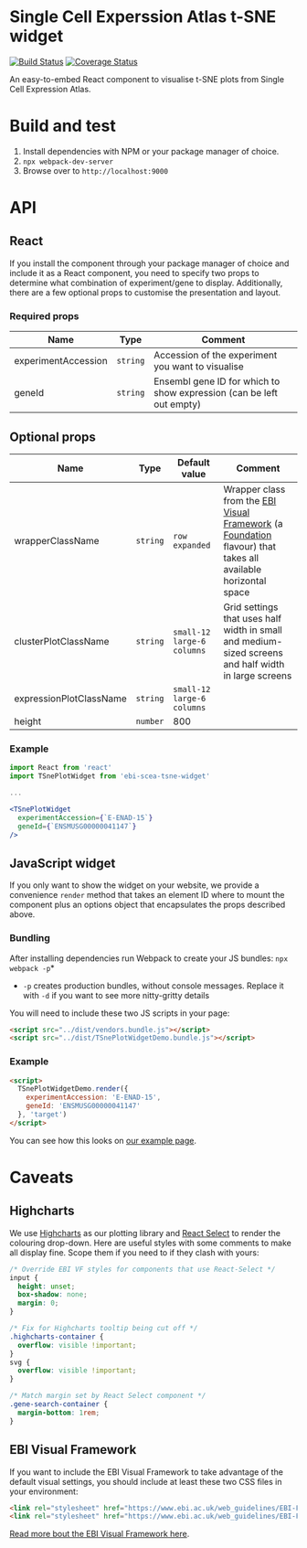# Single Cell Experssion Atlas t-SNE widget
[![Build Status](https://travis-ci.com/ebi-gene-expression-group/scxa-tsne-widget.svg?branch=master)](https://travis-ci.com/ebi-gene-expression-group/scxa-tsne-widget) [![Coverage Status](https://coveralls.io/repos/github/ebi-gene-expression-group/scxa-tsne-widget/badge.svg?branch=master)](https://coveralls.io/github/ebi-gene-expression-group/scxa-tsne-widget?branch=master)

An easy-to-embed React component to visualise t-SNE plots from Single Cell Expression Atlas.

# Build and test
1. Install dependencies with NPM or your package manager of choice.
2. `npx webpack-dev-server`
3. Browse over to `http://localhost:9000`


# API
## React
If you install the component through your package manager of choice and include it as a React component, you need to
specify two props to determine what combination of experiment/gene to display. Additionally, there are a few optional
props to customise the presentation and layout.

### Required props
|         Name        |   Type   |                             Comment                                  |
| ------------------- | -------- | -------------------------------------------------------------------- |
| experimentAccession | `string` | Accession of the experiment you want to visualise                    |
| geneId              | `string` | Ensembl gene ID for which to show expression (can be left out empty) |

## Optional props
|           Name          |   Type   |         Default value      | Comment |
| ----------------------- | -------- | -------------------------- | ------- |
| wrapperClassName        | `string` | `row expanded`             | Wrapper class from the [EBI Visual Framework](https://github.com/ebiwd/EBI-Framework) (a [Foundation](https://foundation.zurb.com/sites.html) flavour) that takes all available horizontal space |
| clusterPlotClassName    | `string` | `small-12 large-6 columns` | Grid settings that uses half width in small and medium-sized screens and half width in large screens |
| expressionPlotClassName | `string` | `small-12 large-6 columns` | |
| height                  | `number` | 800                        | |

### Example
```jsx
import React from 'react'
import TSnePlotWidget from 'ebi-scea-tsne-widget'

...

<TSnePlotWidget
  experimentAccession={`E-ENAD-15`}
  geneId={`ENSMUSG00000041147`}
/>  
```


## JavaScript widget
If you only want to show the widget on your website, we provide a convenience `render` method that takes an element ID
where to mount the component plus an options object that encapsulates the props described above.

### Bundling
After installing dependencies run Webpack to create your JS bundles: `npx webpack -p`*

* `-p` creates production bundles, without console messages. Replace it with `-d` if you want to see more nitty-gritty
  details

You will need to include these two JS scripts in your page:
```html
<script src="../dist/vendors.bundle.js"></script>
<script src="../dist/TSnePlotWidgetDemo.bundle.js"></script>
```

### Example
```html
<script>
  TSnePlotWidgetDemo.render({
    experimentAccession: 'E-ENAD-15',
    geneId: 'ENSMUSG00000041147'
  }, 'target')
</script>
```

You can see how this looks on
[our example page](https://github.com/ebi-gene-expression-group/scxa-tsne-widget/blob/master/html/index.html).

# Caveats
## Highcharts
We use [Highcharts](https://www.highcharts.com/) as our plotting library and
[React Select](https://react-select.com/home) to render the colouring drop-down. Here are useful styles with some
comments to make all display fine. Scope them if you need to if they clash with yours:
```css
/* Override EBI VF styles for components that use React-Select */
input {
  height: unset;
  box-shadow: none;
  margin: 0;
}

/* Fix for Highcharts tooltip being cut off */
.highcharts-container {
  overflow: visible !important;
}
svg {
  overflow: visible !important;
}

/* Match margin set by React Select component */
.gene-search-container {
  margin-bottom: 1rem;
}
```

## EBI Visual Framework
If you want to include the EBI Visual Framework to take advantage of the default visual settings, you should include at
least these two CSS files in your environment:
```html
<link rel="stylesheet" href="https://www.ebi.ac.uk/web_guidelines/EBI-Framework/v1.2/libraries/foundation-6/css/foundation.css" type="text/css" media="all" />
<link rel="stylesheet" href="https://www.ebi.ac.uk/web_guidelines/EBI-Framework/v1.2/css/ebi-global.css" type="text/css" media="all" />
```

[Read more bout the EBI Visual Framework here](https://www.ebi.ac.uk/style-lab/).
